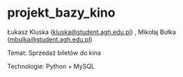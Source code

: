 # projekt_bazy_kino


Łukasz Kluska (kluska@student.agh.edu.pl) , Mikołaj Bułka (mbulka@student.agh.edu.pl)

Temat: Sprzedaż biletów do kina

Technologie: Python + MySQL
